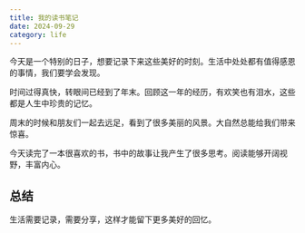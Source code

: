```yaml
---
title: 我的读书笔记
date: 2024-09-29
category: life
---
```


今天是一个特别的日子，想要记录下来这些美好的时刻。生活中处处都有值得感恩的事情，我们要学会发现。

时间过得真快，转眼间已经到了年末。回顾这一年的经历，有欢笑也有泪水，这些都是人生中珍贵的记忆。

周末的时候和朋友们一起去远足，看到了很多美丽的风景。大自然总能给我们带来惊喜。

今天读完了一本很喜欢的书，书中的故事让我产生了很多思考。阅读能够开阔视野，丰富内心。

## 总结

生活需要记录，需要分享，这样才能留下更多美好的回忆。

